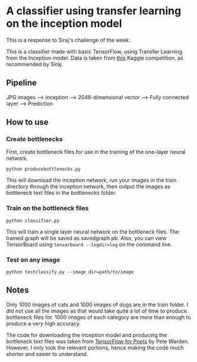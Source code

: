 # A classifier using transfer learning on the inception model

This is a response to Siraj's challenge of the week.

This is a classifier made with basic TensorFlow, using Transfer Learning from the Inception model. Data is taken from [this](https://www.kaggle.com/c/dogs-vs-cats) Kaggle competition, as recommended by Siraj.

## Pipeline
JPG images --> Inception --> 2048-dimensional vector --> Fully connected layer --> Prediction

## How to use

### Create bottlenecks
First, create bottleneck files for use in the training of the one-layer neural network.

`python producebottlenecks.py`

This will download the inception network, run your images in the train directory through the inception network, then output the images as bottleneck text files in the bottlenecks folder.

### Train on the bottleneck files

`python classifier.py`

This will train a single layer neural network on the bottleneck files. The trained graph will be saved as savedgraph.pb. Also, you can view TensorBoard using `tensorboard --logdir=log` on the command line.

### Test on any image

`python testclassify.py --image_dir=path/to/image`

## Notes
Only 1000 images of cats and 1000 images of dogs are in the train folder. I did not use all the images as that would take quite a lot of time to produce bottleneck files for. 1000 images of each category are more than enough to produce a very high accuracy.

The code for downloading the inception model and producing the bottleneck text files was taken from [TensorFlow for Poets](https://codelabs.developers.google.com/codelabs/tensorflow-for-poets/index.html?index=..%2F..%2Findex#0) by Pete Warden. However, I only took the relevant portions, hence making the code much shorter and easier to understand.

